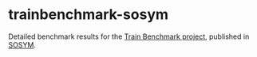 # trainbenchmark-sosym

Detailed benchmark results for the [Train Benchmark project](https://github.com/FTSRG/trainbenchmark), published in [SOSYM](https://link.springer.com/article/10.1007/s10270-016-0571-8).
